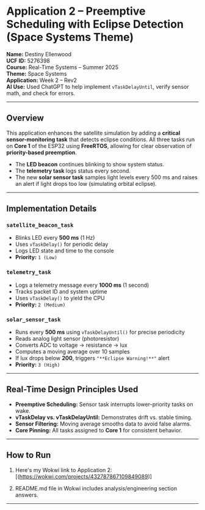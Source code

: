 # Application 2 – Preemptive Scheduling with Eclipse Detection (Space Systems Theme)

**Name:** Destiny Ellenwood  
**UCF ID:** 5276398  
**Course:** Real-Time Systems – Summer 2025  
**Theme:** Space Systems  
**Application:** Week 2 – Rev2  
**AI Use:** Used ChatGPT to help implement `vTaskDelayUntil`, verify sensor math, and check for errors.

---

## Overview

This application enhances the satellite simulation by adding a **critical sensor-monitoring task** that detects eclipse conditions. All three tasks run on **Core 1** of the ESP32 using **FreeRTOS**, allowing for clear observation of **priority-based preemption**.

- The **LED beacon** continues blinking to show system status.
- The **telemetry task** logs status every second.
- The new **solar sensor task** samples light levels every 500 ms and raises an alert if light drops too low (simulating orbital eclipse).

---

## Implementation Details

### `satellite_beacon_task`
- Blinks LED every **500 ms** (1 Hz)
- Uses `vTaskDelay()` for periodic delay
- Logs LED state and time to the console  
- **Priority:** `1 (Low)`

### `telemetry_task`
- Logs a telemetry message every **1000 ms** (1 second)
- Tracks packet ID and system uptime
- Uses `vTaskDelay()` to yield the CPU  
- **Priority:** `2 (Medium)`

### `solar_sensor_task`
- Runs every **500 ms** using `vTaskDelayUntil()` for precise periodicity
- Reads analog light sensor (photoresistor)
- Converts ADC to voltage → resistance → lux
- Computes a moving average over 10 samples
- If lux drops below **200**, triggers `"**Eclipse Warning!**"` alert  
- **Priority:** `3 (High)`

---

## Real-Time Design Principles Used

- **Preemptive Scheduling:** Sensor task interrupts lower-priority tasks on wake.
- **vTaskDelay vs. vTaskDelayUntil:** Demonstrates drift vs. stable timing.
- **Sensor Filtering:** Moving average smooths data to avoid false alarms.
- **Core Pinning:** All tasks assigned to **Core 1** for consistent behavior.

---

## How to Run

1. Here's my Wokwi link to Application 2:
[(https://wokwi.com/projects/432787867109849089)]

2. README.md file in Wokwi includes analysis/engineering section answers.

---


